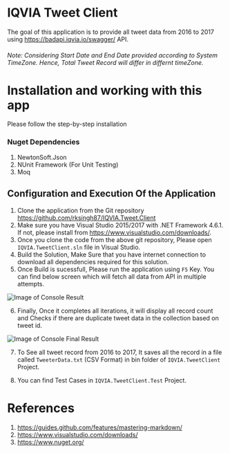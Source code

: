 # IQVIA Tweet Client

The goal of this application is to provide all tweet data from 2016 to 2017 using https://badapi.iqvia.io/swagger/ API. 

###### Note: Considering Start Date and End Date provided according to System TimeZone. Hence, Total Tweet Record will differ in differnt timeZone.

# Installation and working with this app
Please follow the step-by-step installation

### Nuget Dependencies
1. NewtonSoft.Json
2. NUnit Framework (For Unit Testing)
3. Moq 

## Configuration and Execution Of the Application
1. Clone the application from the Git repository https://github.com/rksingh87/IQVIA.Tweet.Client
2. Make sure you have Visual Studio 2015/2017 with .NET Framework 4.6.1. If not, please install from https://www.visualstudio.com/downloads/.
3. Once you clone the code from the above git repository, Please open `IQVIA.TweetClient.sln` file in Visual Studio.
4. Build the Solution, Make Sure that you have internet connection to download all dependencies required for this solution.
5. Once Build is sucessfull, Please run the application using `F5` Key. You can find below screen which will fetch all data from API in multiple attempts.

![Image of Console Result](https://github.com/rksingh87/IQVIA.Tweet.Client/blob/master/blob/ConsoleApplicationResultWindow.PNG)

6. Finally, Once it completes all iterations, it will display all record count and Checks if there are duplicate tweet data in the collection based on tweet id. 

![Image of Console Final Result](https://github.com/rksingh87/IQVIA.Tweet.Client/blob/master/blob/ConsoleApplicationFinalResult.PNG)

7. To See all tweet record from 2016 to 2017, It saves all  the record in a file called `TweeterData.txt` (CSV Format) in bin folder of `IQVIA.TweetClient` Project.

8. You can find Test Cases in `IQVIA.TweetClient.Test` Project.

# References
1. https://guides.github.com/features/mastering-markdown/
2. https://www.visualstudio.com/downloads/
3. https://www.nuget.org/